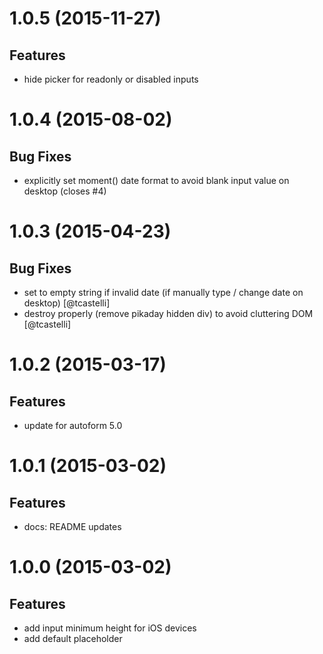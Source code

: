 # 1.0.5 (2015-11-27)

## Features
- hide picker for readonly or disabled inputs


# 1.0.4 (2015-08-02)

## Bug Fixes
- explicitly set moment() date format to avoid blank input value on desktop (closes #4)


# 1.0.3 (2015-04-23)

## Bug Fixes
- set to empty string if invalid date (if manually type / change date on desktop) [@tcastelli]
- destroy properly (remove pikaday hidden div) to avoid cluttering DOM [@tcastelli]


# 1.0.2 (2015-03-17)

## Features
- update for autoform 5.0


# 1.0.1 (2015-03-02)

## Features
- docs: README updates


# 1.0.0 (2015-03-02)

## Features
- add input minimum height for iOS devices
- add default placeholder